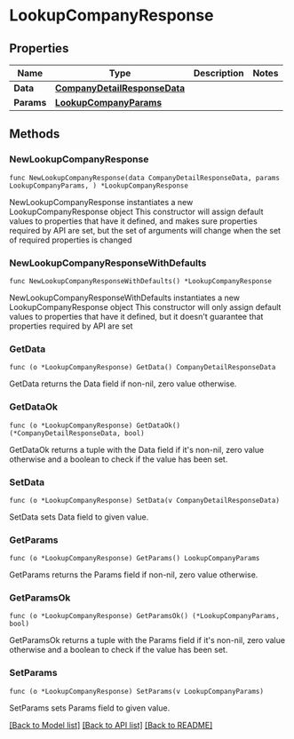 # LookupCompanyResponse

## Properties

Name | Type | Description | Notes
------------ | ------------- | ------------- | -------------
**Data** | [**CompanyDetailResponseData**](CompanyDetailResponseData.md) |  | 
**Params** | [**LookupCompanyParams**](LookupCompanyParams.md) |  | 

## Methods

### NewLookupCompanyResponse

`func NewLookupCompanyResponse(data CompanyDetailResponseData, params LookupCompanyParams, ) *LookupCompanyResponse`

NewLookupCompanyResponse instantiates a new LookupCompanyResponse object
This constructor will assign default values to properties that have it defined,
and makes sure properties required by API are set, but the set of arguments
will change when the set of required properties is changed

### NewLookupCompanyResponseWithDefaults

`func NewLookupCompanyResponseWithDefaults() *LookupCompanyResponse`

NewLookupCompanyResponseWithDefaults instantiates a new LookupCompanyResponse object
This constructor will only assign default values to properties that have it defined,
but it doesn't guarantee that properties required by API are set

### GetData

`func (o *LookupCompanyResponse) GetData() CompanyDetailResponseData`

GetData returns the Data field if non-nil, zero value otherwise.

### GetDataOk

`func (o *LookupCompanyResponse) GetDataOk() (*CompanyDetailResponseData, bool)`

GetDataOk returns a tuple with the Data field if it's non-nil, zero value otherwise
and a boolean to check if the value has been set.

### SetData

`func (o *LookupCompanyResponse) SetData(v CompanyDetailResponseData)`

SetData sets Data field to given value.


### GetParams

`func (o *LookupCompanyResponse) GetParams() LookupCompanyParams`

GetParams returns the Params field if non-nil, zero value otherwise.

### GetParamsOk

`func (o *LookupCompanyResponse) GetParamsOk() (*LookupCompanyParams, bool)`

GetParamsOk returns a tuple with the Params field if it's non-nil, zero value otherwise
and a boolean to check if the value has been set.

### SetParams

`func (o *LookupCompanyResponse) SetParams(v LookupCompanyParams)`

SetParams sets Params field to given value.



[[Back to Model list]](../README.md#documentation-for-models) [[Back to API list]](../README.md#documentation-for-api-endpoints) [[Back to README]](../README.md)


